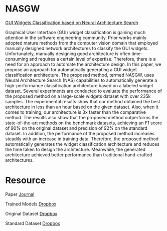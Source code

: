# NASGW
[GUI Widgets Classification based on Neural Architecture Search](#)

Graphical User Interface (GUI) widget classification is gaining much attention in the software engineering community. Prior works mainly adopted mature methods from the computer vision domain that employed manually designed network architectures to classify the GUI widgets. Unfortunately, manually designing good architecture is often time-consuming and requires a certain level of expertise. Therefore, there is a need for an approach to automate the architecture design. In this paper, we propose an approach for automatically generating a GUI widget classification architecture. The proposed method, termed NASGW, uses Neural Architecture Search (NAS) capabilities to automatically generate a high-performance classification architecture based on a labeled widget dataset. Several experiments are conducted to evaluate the performance of the proposed method on a large-scale widgets dataset with over 235k samples.  The experimental results show that our method obtained the best architecture in less than an hour based on the given dataset. Also, when it comes to training, our architecture is 3x faster than the comparative method. The results also show that the proposed method outperforms the state-of-the-art methods on the benchmark datasets, achieving an F1 score of 90% on the original dataset and precision of 92% on the standard dataset. In addition, the performance of the proposed method increases steadily with an increase in training data. Therefore, the proposed method automatically generates the widget classification architecture and reduces the time taken to design the architecture. Meanwhile, the generated architecture achieved better performance than traditional hand-crafted architectures.

# Resource
Paper [Journal](#)

Trained Models [Dropbox](#)

Original Dataset [Dropbox](#)

Standard Dataset [Dropbox](#)
